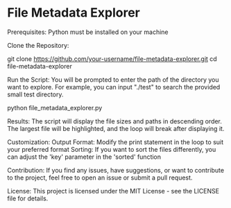 # File Metadata Explorer

Prerequisites: 
    Python must be installed on your machine



Clone the Repository: 

git clone https://github.com/your-username/file-metadata-explorer.git
cd file-metadata-explorer



Run the Script: 
You will be prompted to enter the path of the directory you want to explore. For example, you can input "./test" to search the provided small test directory.

python file_metadata_explorer.py



Results: 
The script will display the file sizes and paths in descending order. The largest file will be highlighted, and the loop will break after displaying it.



Customization: 
    Output Format: Modify the print statement in the loop to suit your preferred format
    Sorting: If you want to sort the files differently, you can adjust the 'key' parameter in the 'sorted' function



Contribution: 
If you find any issues, have suggestions, or want to contribute to the project, feel free to open an issue or submit a pull request.



License: 
This project is licensed under the MIT License - see the LICENSE file for details.